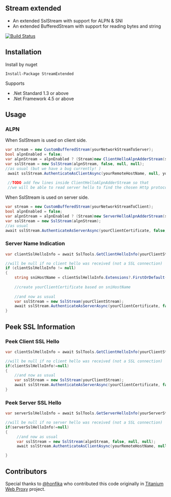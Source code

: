 ## Stream extended

* An extended SslStream with support for ALPN & SNI
* An extended BufferedStream with support for reading bytes and string

<a href="https://ci.appveyor.com/project/justcoding121/Streamextended">![Build Status](https://ci.appveyor.com/api/projects/status/3vp1pdya9ncmlqwq?svg=true)</a>

## Installation

Install by nuget 

    Install-Package StreamExtended

Supports

 * .Net Standard 1.3 or above
 * .Net Framework 4.5 or above
 
## Usage

### ALPN

When SslStream is used on client side.

```csharp
var stream = new CustomBufferedStream(yourNetworkStreamToServer);
bool alpnEnabled = false;
var alpnStream = alpnEnabled ? (Stream)new ClientHelloAlpnAdderStream(stream) : stream;
var sslStream = new SslStream(alpnStream, false, null, null);
//as usual (but we have a bug currently! )
 await sslStream.AuthenticateAsClientAsync(yourRemoteHostName, null, yourSupportedSslProtocols, false);
 
 //TODO add few lines inside ClientHelloAlpnAdderStream so that
 //we will be able to read server hello to find the chosen Http protocol
```

When SslStream is used on server side.

```csharp
var stream = new CustomBufferedStream(yourNetworkStreamToClient);
bool alpnEnabled = false;
var alpnStream = alpnEnabled ? (Stream)new ServerHelloAlpnAdderStream(stream) : stream;
var sslStream = new SslStream(alpnStream);
//as usual
await sslStream.AuthenticateAsServerAsync(yourClientCertificate, false, SupportedSslProtocols, false);
```

### Server Name Indication

```csharp
var clientSslHelloInfo = await SslTools.GetClientHelloInfo(yourClientStream);

//will be null if no client hello was received (not a SSL connection)
if (clientSslHelloInfo != null)
{
    string sniHostName = clientSslHelloInfo.Extensions?.FirstOrDefault(x => x.Name == "server_name")?.Data;
   
    //create yourClientCertificate based on sniHostName
    
    //and now as usual
    var sslStream = new SslStream(yourClientStream);
    await sslStream.AuthenticateAsServerAsync(yourClientCertificate, false, SupportedSslProtocols, false);
}
```


## Peek SSL Information

### Peek Client SSL Hello
```csharp
var clientSslHelloInfo = await SslTools.GetClientHelloInfo(yourClientStream);

//will be null if no client hello was received (not a SSL connection)
if(clientSslHelloInfo!=null)
{
    //and now as usual
    var sslStream = new SslStream(yourClientStream);
    await sslStream.AuthenticateAsServerAsync(yourClientCertificate, false, SupportedSslProtocols, false);
}
```

### Peek Server SSL Hello
```csharp
var serverSslHelloInfo = await SslTools.GetServerHelloInfo(yourServerStream);

//will be null if no server hello was received (not a SSL connection)
if(serverSslHelloInfo!=null)
{
     //and now as usual
     var sslStream = new SslStream(alpnStream, false, null, null);
     await sslStream.AuthenticateAsClientAsync(yourRemoteHostName, null, yourSupportedSslProtocols, false);

}
```

## Contributors

Special thanks to [@honfika](https://github.com/honfika) who contributed this code originally in [Titanium Web Proxy](https://github.com/justcoding121/Titanium-Web-Proxy) project. 
